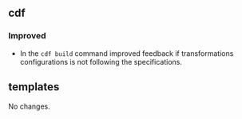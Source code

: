 ## cdf 

### Improved

- In the `cdf build` command improved feedback if transformations
configurations is not following the specifications.

## templates

No changes.